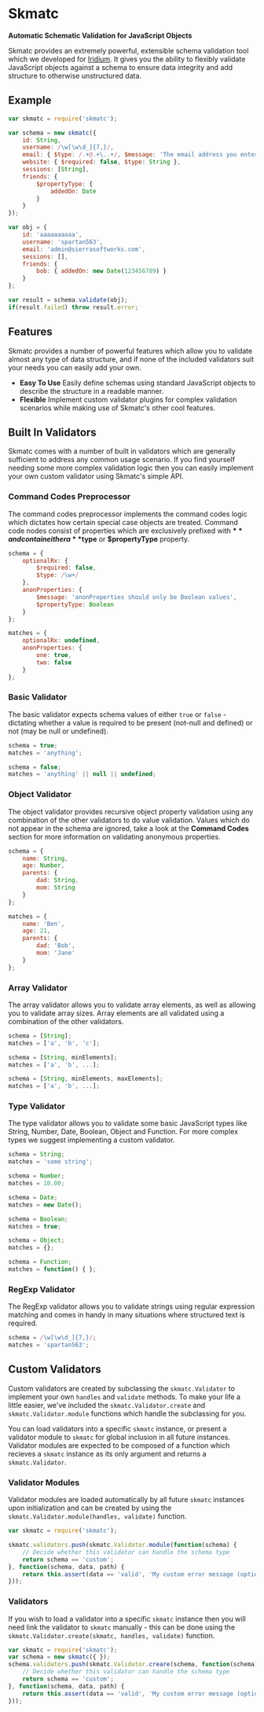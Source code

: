 # Skmatc
**Automatic Schematic Validation for JavaScript Objects**

Skmatc provides an extremely powerful, extensible schema validation tool which we developed for [Iridium](https://sierrasoftworks.com/iridium). It gives you the ability to flexibly validate JavaScript objects against a schema to ensure data integrity and add structure to otherwise unstructured data.

## Example
```javascript
var skmatc = require('skmatc');

var schema = new skmatc({
	id: String,
	username: /\w[\w\d_]{7,}/,
	email: { $type: /.+@.+\..+/, $message: 'The email address you entered was invalid, please check it and try again.' },
	website: { $required: false, $type: String },
	sessions: [String],
	friends: {
		$propertyType: {
			addedOn: Date
		}
	}
});

var obj = {
	id: 'aaaaaaaaaa',
	username: 'spartan563',
	email: 'admin@sierrasoftworks.com',
	sessions: [],
	friends: {
		bob: { addedOn: new Date(123456789) }
	}
};

var result = schema.validate(obj);
if(result.failed) throw result.error;
```

## Features
Skmatc provides a number of powerful features which allow you to validate almost any type of data structure, and if none of the included validators suit your needs you can easily add your own.

- **Easy To Use** Easily define schemas using standard JavaScript objects to describe the structure in a readable manner.
- **Flexible** Implement custom validator plugins for complex validation scenarios while making use of Skmatc's other cool features.

## Built In Validators
Skmatc comes with a number of built in validators which are generally sufficient to address any common usage scenario.
If you find yourself needing some more complex validation logic then you can easily implement your own custom validator using Skmatc's simple API.

### Command Codes Preprocessor
The command codes preprocessor implements the command codes logic which dictates how certain special case objects are treated. Command code nodes consist of properties which are exclusively prefixed with **$** and contain either a **$type** or **$propertyType** property.

```javascript
schema = {
	optionalRx: {
		$required: false,
		$type: /\w+/
	},
	anonProperties: {
		$message: 'anonProperties should only be Boolean values',
		$propertyType: Boolean
	}
};

matches = {
	optionalRx: undefined,
	anonProperties: {
		one: true,
		two: false
	}
};
```

### Basic Validator
The basic validator expects schema values of either `true` or `false` - dictating whether a value is required to be present (not-null and defined) or not (may be null or undefined).

```javascript
schema = true;
matches = 'anything';

schema = false;
matches = 'anything' || null || undefined;
```

### Object Validator
The object validator provides recursive object property validation using any combination of the other validators to do value validation. Values which do not appear in the schema are ignored, take a look at the **Command Codes** section for more information on validating anonymous properties.

```javascript
schema = {
	name: String,
	age: Number,
	parents: {
		dad: String,
		mom: String
	}
};

matches = {
	name: 'Ben',
	age: 21,
	parents: {
		dad: 'Bob',
		mom: 'Jane'
	}
};
```

### Array Validator
The array validator allows you to validate array elements, as well as allowing you to validate array sizes. Array elements are all validated using a combination of the other validators.

```javascript
schema = [String];
matches = ['a', 'b', 'c'];

schema = [String, minElements];
matches = ['a', 'b', ...];

schema = [String, minElements, maxElements];
matches = ['a', 'b', ...];
```

### Type Validator
The type validator allows you to validate some basic JavaScript types like String, Number, Date, Boolean, Object and Function. For more complex types we suggest implementing a custom validator.

```javascript
schema = String;
matches = 'some string';

schema = Number;
matches = 10.00;

schema = Date;
matches = new Date();

schema = Boolean;
matches = true;

schema = Object;
matches = {};

schema = Function;
matches = function() { };
```

### RegExp Validator
The RegExp validator allows you to validate strings using regular expression matching and comes in handy in many situations where structured text is required.

```javascript
schema = /\w[\w\d_]{7,}/;
matches = 'spartan563';
```

## Custom Validators
Custom validators are created by subclassing the `skmatc.Validator` to implement your own `handles` and `validate` methods. To make your life a little easier, we've included the `skmatc.Validator.create` and `skmatc.Validator.module` functions which handle the subclassing for you.

You can load validators into a specific `skmatc` instance, or present a validator module to `skmatc` for global inclusion in all future instances. Validator modules are expected to be composed of a function which recieves a `skmatc` instance as its only argument and returns a `skmatc.Validator`.

### Validator Modules
Validator modules are loaded automatically by all future `skmatc` instances upon initialization and can be created by using the `skmatc.Validator.module(handles, validate)` function.

```javascript
var skmatc = require('skmatc');

skmatc.validators.push(skmatc.Validator.module(function(schema) {
	// Decide whether this validator can handle the schema type
	return schema == 'custom';
}, function(schema, data, path) {
	return this.assert(data == 'valid', 'My custom error message (optional)');
}));
```

### Validators
If you wish to load a validator into a specific `skmatc` instance then you will need link the validator to `skmatc` manually - this can be done using the `skmatc.Validator.create(skmatc, handles, validate)` function.

```javascript
var skmatc = require('skmatc');
var schema = new skmatc({ });
schema.validators.push(skmatc.Validator.creare(schema, function(schema) {
	// Decide whether this validator can handle the schema type
	return schema == 'custom';
}, function(schema, data, path) {
	return this.assert(data == 'valid', 'My custom error message (optional)');
}));
```
